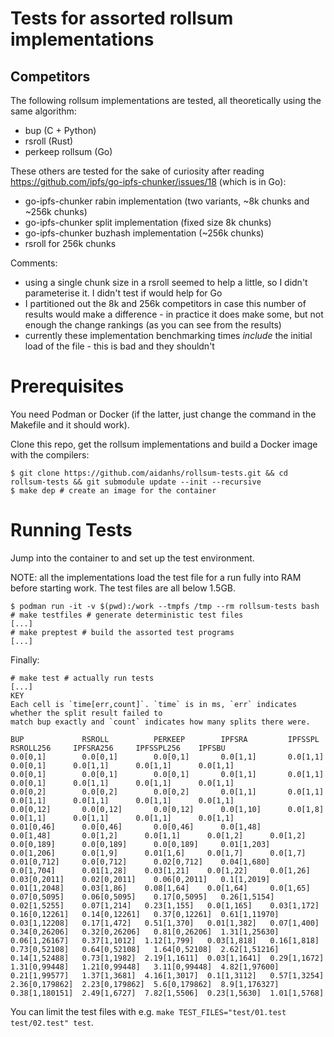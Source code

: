 # Tests for assorted rollsum implementations

## Competitors

The following rollsum implementations are tested, all theoretically using the same algorithm:
 - bup (C + Python)
 - rsroll (Rust)
 - perkeep rollsum (Go)

These others are tested for the sake of curiosity after reading https://github.com/ipfs/go-ipfs-chunker/issues/18 (which is in Go):
 - go-ipfs-chunker rabin implementation (two variants, ~8k chunks and ~256k chunks)
 - go-ipfs-chunker split implementation (fixed size 8k chunks)
 - go-ipfs-chunker buzhash implementation (~256k chunks)
 - rsroll for 256k chunks

Comments:
 - using a single chunk size in a rsroll seemed to help a little, so I didn't parameterise it. I didn't test if would help for Go
 - I partitioned out the 8k and 256k competitors in case this number of results would make a difference - in practice it does make
   some, but not enough the change rankings (as you can see from the results)
 - currently these implementation benchmarking times *include* the initial load of the file - this is bad and they shouldn't

# Prerequisites

You need Podman or Docker (if the latter, just change the command in the Makefile and it should work).

Clone this repo, get the rollsum implementations and build a Docker image with the compilers:

```
$ git clone https://github.com/aidanhs/rollsum-tests.git && cd rollsum-tests && git submodule update --init --recursive
$ make dep # create an image for the container
```

# Running Tests

Jump into the container to and set up the test environment.

NOTE: all the implementations load the test file for a run fully into RAM before starting work. The test files are all
below 1.5GB.

```
$ podman run -it -v $(pwd):/work --tmpfs /tmp --rm rollsum-tests bash
# make testfiles # generate deterministic test files
[...]
# make preptest # build the assorted test programs
[...]
```

Finally:

```
# make test # actually run tests
[...]
KEY
Each cell is `time[err,count]`. `time` is in ms, `err` indicates whether the split result failed to
match bup exactly and `count` indicates how many splits there were.

BUP             RSROLL          PERKEEP        IPFSRA         IPFSSPL         RSROLL256     IPFSRA256     IPFSSPL256    IPFSBU
0.0[0,1]        0.0[0,1]        0.0[0,1]       0.0[1,1]       0.0[1,1]        0.0[0,1]      0.0[1,1]      0.0[1,1]      0.0[1,1]
0.0[0,1]        0.0[0,1]        0.0[0,1]       0.0[1,1]       0.0[1,1]        0.0[0,1]      0.0[1,1]      0.0[1,1]      0.0[1,1]
0.0[0,2]        0.0[0,2]        0.0[0,2]       0.0[1,1]       0.0[1,1]        0.0[1,1]      0.0[1,1]      0.0[1,1]      0.0[1,1]
0.0[0,12]       0.0[0,12]       0.0[0,12]      0.0[1,10]      0.0[1,8]        0.0[1,1]      0.0[1,1]      0.0[1,1]      0.0[1,1]
0.01[0,46]      0.0[0,46]       0.0[0,46]      0.0[1,48]      0.0[1,48]       0.0[1,2]      0.0[1,1]      0.0[1,2]      0.0[1,2]
0.0[0,189]      0.0[0,189]      0.0[0,189]     0.01[1,203]    0.0[1,206]      0.0[1,9]      0.01[1,6]     0.0[1,7]      0.0[1,7]
0.01[0,712]     0.0[0,712]      0.02[0,712]    0.04[1,680]    0.0[1,704]      0.01[1,28]    0.03[1,21]    0.0[1,22]     0.0[1,26]
0.03[0,2011]    0.02[0,2011]    0.06[0,2011]   0.1[1,2019]    0.01[1,2048]    0.03[1,86]    0.08[1,64]    0.0[1,64]     0.0[1,65]
0.07[0,5095]    0.06[0,5095]    0.17[0,5095]   0.26[1,5154]   0.02[1,5255]    0.07[1,214]   0.23[1,155]   0.0[1,165]    0.03[1,172]
0.16[0,12261]   0.14[0,12261]   0.37[0,12261]  0.61[1,11970]  0.03[1,12208]   0.17[1,472]   0.51[1,370]   0.01[1,382]   0.07[1,400]
0.34[0,26206]   0.32[0,26206]   0.81[0,26206]  1.31[1,25630]  0.06[1,26167]   0.37[1,1012]  1.12[1,799]   0.03[1,818]   0.16[1,818]
0.73[0,52108]   0.64[0,52108]   1.64[0,52108]  2.62[1,51216]  0.14[1,52488]   0.73[1,1982]  2.19[1,1611]  0.03[1,1641]  0.29[1,1672]
1.31[0,99448]   1.21[0,99448]   3.11[0,99448]  4.82[1,97600]  0.21[1,99577]   1.37[1,3681]  4.16[1,3017]  0.1[1,3112]   0.57[1,3254]
2.36[0,179862]  2.23[0,179862]  5.6[0,179862]  8.9[1,176327]  0.38[1,180151]  2.49[1,6727]  7.82[1,5506]  0.23[1,5630]  1.01[1,5768]
```

You can limit the test files with e.g. `make TEST_FILES="test/01.test test/02.test" test`.
